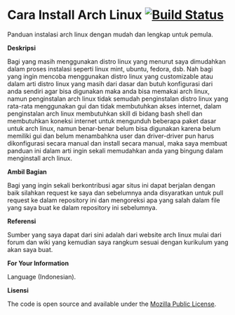 # Cara Install Arch Linux [![Build Status](https://camo.githubusercontent.com/f744ca9430339a123815b998fbf56e78a0582361/68747470733a2f2f7472617669732d63692e6f72672f626974636f696e2d636f72652f626974636f696e636f72652e6f72672e737667)](http://carainstallarchlinux.github.io)
Panduan instalasi arch linux dengan mudah dan lengkap untuk pemula.

**Deskripsi**

Bagi yang masih menggunakan distro linux yang menurut saya dimudahkan dalam proses instalasi seperti linux mint, ubuntu, fedora, dsb. Nah bagi yang ingin mencoba menggunakan distro linux yang customizable atau dalam arti distro linux yang masih
dari dasar dan butuh konfigurasi dari anda sendiri agar bisa digunakan maka anda bisa memakai arch linux, namun penginstalan
arch linux tidak semudah penginstalan distro linux yang rata-rata menggunakan gui dan tidak membutuhkan akses internet, dalam
penginstalan arch linux membutuhkan skill di bidang bash shell dan membutuhkan koneksi internet untuk mengunduh beberapa
paket dasar untuk arch linux, namun benar-benar belum bisa digunakan karena belum memiliki gui dan belum menambahkna user dan
driver-driver pun harus dikonfigurasi secara manual dan install secara manual, maka saya membuat panduan ini dalam arti
ingin sekali memudahkan anda yang bingung dalam menginstall arch linux.

**Ambil Bagian**

Bagi yang ingin sekali berkontribusi agar situs ini dapat berjalan dengan baik silahkan request ke saya dan sebelumnya anda
disyaratkan untuk pull request ke dalam repository ini dan mengoreksi apa yang salah dalam file yang saya buat ke dalam repository ini sebelumnya.

**Referensi**

Sumber yang saya dapat dari sini adalah dari website arch linux mulai dari forum dan wiki yang kemudian saya rangkum sesuai
dengan kurikulum yang akan saya buat.

**For Your Information**

Language (Indonesian).

**Lisensi**

The code is open source and available under the [Mozilla Public License](LICENSE.md).
